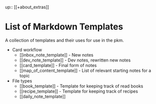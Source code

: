 up:: [[+about_extras]]

# List of Markdown Templates
A collection of templates and their uses for use in the pkm.

- Card workflow
	- [[inbox_note_template]] - New notes
	- [[dev_note_template]] - Dev notes, rewritten new notes
	- [[card_template]] - Final form of notes
	- [[map_of_content_template]] - List of relevant starting notes for a topic
- File types
	- [[book_template]] - Template for keeping track of read books
	- [[recipe_template]] - Template for keeping track of recipes
	- [[daily_note_template]]